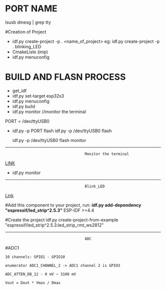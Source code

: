 

# PORT NAME
lsusb
dmesg | grep tty

#Creation of Project
- idf.py create-project -p . <name_of_project>			eg: idf.py create-project -p . blinking_LED
- CmakeLists (imp)
- idf.py menuconfig


# BUILD AND FLASN PROCESS

- get_idf
- idf.py set-target esp32s3 
- idf.py menuconfig
- idf.py build
- idf.py monitor             //monitor the terminal

PORT = /dev/ttyUSB0
- idf.py -p PORT flash
  idf.py -p /dev/ttyUSB0 flash
  
  idf.py -p /dev/ttyUSB0 flash monitor





--------------------------------------------------------------------------------------------------------
										Monitor the terminal

[LINK](https://docs.espressif.com/projects/esp-idf/en/stable/esp32/api-guides/tools/idf-monitor.html)
- idf.py monitor          

--------------------------------------------------------------------------------------------------------
										Blink_LED
[Link](https://components.espressif.com/components/espressif/led_strip)

#Add this component to your project, run:
**idf.py add-dependency "espressif/led_strip^2.5.3"**
ESP-IDF >=4.4

#Create the project
idf.py create-project-from-example "espressif/led_strip^2.5.3:led_strip_rmt_ws2812"

--------------------------------------------------------------------------------------------------------
										ADC

#ADC1

```
10 channels: GPIO1 - GPIO10

enumerator ADC1_CHANNEL_2 -> ADC1 channel 2 is GPIO3

ADC_ATTEN_DB_12 - 0 mV ~ 3100 mV

Vout = Dout * Vmax / Dmax

```



















































